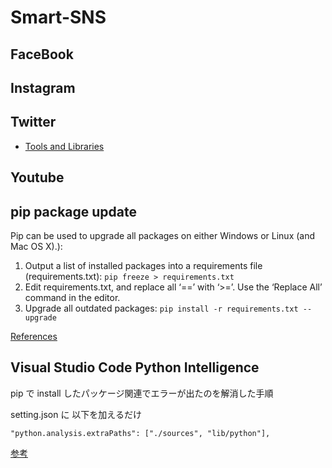 # Smart-SNS

## FaceBook

## Instagram

## Twitter

- [Tools and Libraries](https://developer.twitter.com/en/docs/twitter-api/tools-and-libraries/v2)

## Youtube

## pip package update

Pip can be used to upgrade all packages on either Windows or Linux (and Mac OS X).):

1. Output a list of installed packages into a requirements file (requirements.txt): 
  `pip freeze > requirements.txt`
2. Edit requirements.txt, and replace all ‘==’ with ‘>=’. Use the ‘Replace All’ command in the editor.
3. Upgrade all outdated packages: 
  `pip install -r requirements.txt --upgrade`

[References](https://www.activestate.com/resources/quick-reads/how-to-update-all-python-packages/)

## Visual Studio Code Python Intelligence 

pip で install したパッケージ関連でエラーが出たのを解消した手順

setting.json に 以下を加えるだけ

```
"python.analysis.extraPaths": ["./sources", "lib/python"],
```

[参考](https://github.com/microsoft/pylance-release/issues/29)